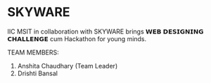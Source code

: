 # SKYWARE

IIC MSIT in collaboration with SKYWARE brings 𝗪𝗘𝗕 𝗗𝗘𝗦𝗜𝗚𝗡𝗜𝗡𝗚 𝗖𝗛𝗔𝗟𝗟𝗘𝗡𝗚𝗘 cum Hackathon for young minds.

TEAM MEMBERS:
1. Anshita Chaudhary (Team Leader)
2. Drishti Bansal
